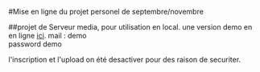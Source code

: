 #Mise en ligne du projet personel de septembre/novembre

##projet de Serveur media, pour utilisation en local.
une version demo en en ligne [ici](http://ptitim.esy.es/sygolomia/index.php).
mail : demo  
password demo  

l'inscription et l'upload on été desactiver pour des raison de securiter.

